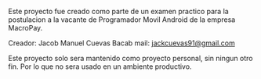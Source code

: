 Este proyecto fue creado como parte de un examen practico para la postulacion a la vacante de Programador Movil Android
de la empresa MacroPay.

Creador:
Jacob Manuel Cuevas Bacab
mail: jackcuevas91@gmail.com

Este proyecto solo sera mantenido como proyecto personal, sin ningun otro fin. Por lo que no sera usado en un ambiente productivo.
